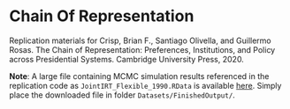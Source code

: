 # Chain Of Representation
Replication materials for Crisp, Brian F., Santiago Olivella, and Guillermo Rosas. The Chain of Representation: Preferences, Institutions, and Policy across Presidential Systems. Cambridge University Press, 2020.

**Note**: A large file containing MCMC simulation results referenced in the replication code as `JointIRT_Flexible_1990.RData` is available [here](https://www.dropbox.com/s/zsqnchtm5mi1al2/JointIRT_Flexible_1990.RData?dl=0). Simply place the downloaded file in folder `Datasets/FinishedOutput/`.  
